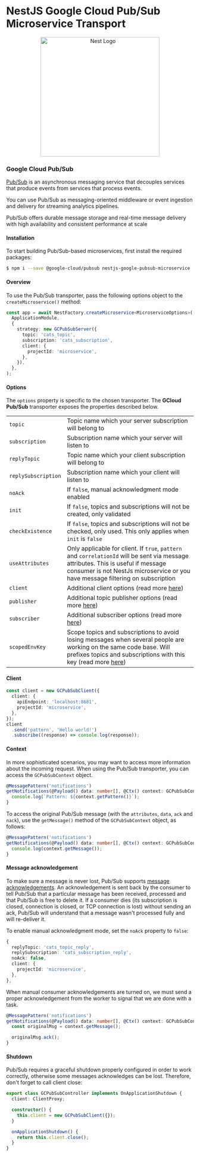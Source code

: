 # NestJS Google Cloud Pub/Sub Microservice Transport

<p align="center">
  <a href="http://nestjs.com/" target="blank"><img src="https://nestjs.com/img/logo_text.svg" width="320" alt="Nest Logo" /></a>
</p>

### Google Cloud Pub/Sub

[Pub/Sub](https://cloud.google.com/pubsub) is an asynchronous messaging service that decouples services that produce events from services that process events.

You can use Pub/Sub as messaging-oriented middleware or event ingestion and delivery for streaming analytics pipelines.

Pub/Sub offers durable message storage and real-time message delivery with high availability and consistent performance at scale

#### Installation

To start building Pub/Sub-based microservices, first install the required packages:

```bash
$ npm i --save @google-cloud/pubsub nestjs-google-pubsub-microservice
```

#### Overview

To use the Pub/Sub transporter, pass the following options object to the `createMicroservice()` method:

```typescript
const app = await NestFactory.createMicroservice<MicroserviceOptions>(
  ApplicationModule,
  {
    strategy: new GCPubSubServer({
      topic: 'cats_topic',
      subscription: 'cats_subscription',
      client: {
        projectId: 'microservice',
      },
    }),
  },
);
```

#### Options

The `options` property is specific to the chosen transporter. The <strong>GCloud Pub/Sub</strong> transporter exposes the properties described below.

<table>
  <tr>
    <td><code>topic</code></td>
    <td>Topic name which your server subscription will belong to</td>
  </tr>
  <tr>
    <td><code>subscription</code></td>
    <td>Subscription name which your server will listen to</td>
  </tr>
  <tr>
    <td><code>replyTopic</code></td>
    <td>Topic name which your client subscription will belong to</td>
  </tr>
  <tr>
    <td><code>replySubscription</code></td>
    <td>Subscription name which your client will listen to</td>
  </tr>
  <tr>
    <td><code>noAck</code></td>
    <td>If <code>false</code>, manual acknowledgment mode enabled</td>
  </tr>
  <tr>
    <td><code>init</code></td>
    <td>If <code>false</code>, topics and subscriptions will not be created, only validated</td>
  </tr>
  <tr>
    <td><code>checkExistence</code></td>
    <td>If <code>false</code>, topics and subscriptions will not be checked, only used. This only applies when <code>init</code> is <code>false</code></td>
  </tr>
  <tr>
    <td><code>useAttributes</code></td>
    <td>Only applicable for client. If <code>true</code>, <code>pattern</code> and <code>correlationId</code> will be sent via message attributes. This is useful if message consumer is not NestJs microservice or you have message filtering on subscription</td>
  </tr>
  <tr>
    <td><code>client</code></td>
    <td>Additional client options (read more <a href="https://googleapis.dev/nodejs/pubsub/latest/global.html#ClientConfig" rel="nofollow" target="_blank">here</a>)</td>
  </tr>
  <tr>
    <td><code>publisher</code></td>
    <td>Additional topic publisher options (read more <a href="https://googleapis.dev/nodejs/pubsub/latest/global.html#PublishOptions" rel="nofollow" target="_blank">here</a>)</td>
  </tr>
  <tr>
    <td><code>subscriber</code></td>
    <td>Additional subscriber options (read more <a href="https://googleapis.dev/nodejs/pubsub/latest/global.html#SubscriberOptions" rel="nofollow" target="_blank">here</a>)</td>
  </tr>
  <tr>
    <td><code>scopedEnvKey</code></td>
    <td>Scope topics and subscriptions to avoid losing messages when several people are working on the same code base. Will prefixes topics and subscriptions with this key (read more <a href="https://github.com/p-fedyukovich/nestjs-google-pubsub-microservice/pull/29" rel="nofollow" target="_blank">here</a>)</td>
  </tr>
</table>

#### Client

```typescript
const client = new GCPubSubClient({
  client: {
    apiEndpoint: 'localhost:8681',
    projectId: 'microservice',
  },
});
client
  .send('pattern', 'Hello world!')
  .subscribe((response) => console.log(response));
```

#### Context

In more sophisticated scenarios, you may want to access more information about the incoming request. When using the Pub/Sub transporter, you can access the `GCPubSubContext` object.

```typescript
@MessagePattern('notifications')
getNotifications(@Payload() data: number[], @Ctx() context: GCPubSubContext) {
  console.log(`Pattern: ${context.getPattern()}`);
}
```

To access the original Pub/Sub message (with the `attributes`, `data`, `ack` and `nack`), use the `getMessage()` method of the `GCPubSubContext` object, as follows:

```typescript
@MessagePattern('notifications')
getNotifications(@Payload() data: number[], @Ctx() context: GCPubSubContext) {
  console.log(context.getMessage());
}
```

#### Message acknowledgement

To make sure a message is never lost, Pub/Sub supports [message acknowledgements](https://cloud.google.com/pubsub/docs/subscriber#at-least-once-delivery). An acknowledgement is sent back by the consumer to tell Pub/Sub that a particular message has been received, processed and that Pub/Sub is free to delete it. If a consumer dies (its subscription is closed, connection is closed, or TCP connection is lost) without sending an ack, Pub/Sub will understand that a message wasn't processed fully and will re-deliver it.

To enable manual acknowledgment mode, set the `noAck` property to `false`:

```typescript
{
  replyTopic: 'cats_topic_reply',
  replySubscription: 'cats_subscription_reply',
  noAck: false,
  client: {
    projectId: 'microservice',
  },
},
```

When manual consumer acknowledgements are turned on, we must send a proper acknowledgement from the worker to signal that we are done with a task.

```typescript
@MessagePattern('notifications')
getNotifications(@Payload() data: number[], @Ctx() context: GCPubSubContext) {
  const originalMsg = context.getMessage();

  originalMsg.ack();
}
```

#### Shutdown

Pub/Sub requires a graceful shutdown properly configured in order to work correctly, otherwise some messages acknowledges can be lost. Therefore, don't forget to call client close:

```typescript
export class GCPubSubController implements OnApplicationShutdown {
  client: ClientProxy;

  constructor() {
    this.client = new GCPubSubClient({});
  }

  onApplicationShutdown() {
    return this.client.close();
  }
}
```
